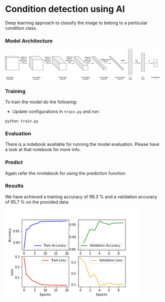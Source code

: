 # Condition detection using AI
Deep learning approach to classify the image to belong to a perticular condition class.

### Model Architecture
![Model Architecture](https://github.com/kartikkadur/KeenHackathon/blob/master/model_architecture.png)

### Training
To train the model do the following:

* Update configurations in ```train.py``` and run:
```
python train.py
```

### Evaluation
There is a notebook available for running the model evaluation. Please have a look at that notebook for more info.

### Predict
Again refer the nnotebook for using the prediction funvtion.

### Results
We have achieved a training accuracy of 99.3 % and a validation accuracy of 95.7 % on the provided data.

![Results](https://github.com/kartikkadur/KeenHackathon/blob/master/plot.png)
